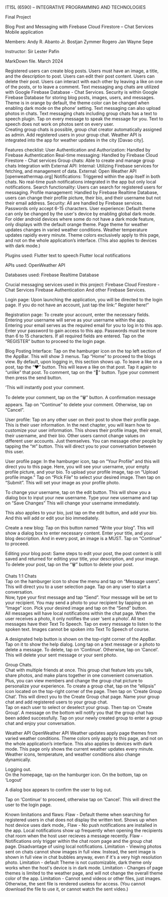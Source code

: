 ﻿IT15L (6590) – INTEGRATIVE PROGRAMMING AND TECHNOLOGIES

Final Project

Blog Post and Messaging with Firebase Cloud Firestore – Chat Services
Mobile application

Members:
Andy R. Abanto Jr.
Bostjan Zymmer Rogero
Jan Wayne Sepe

Instructor:
Sir Lester Pafin

MarkDown file.
March 2024

Registered users can create blog posts. Users must have an image, a title, and the description to post.
Users can edit their post content.
Users can delete their post.
Users can interact with each other by leaving a like on one of the posts, or to leave a comment.
Text messaging ang chats are utilized with Google Firebase Database - Chat Services.
Security is within Google Firebase Database for storing blog posts, images, users, and messages.
Theme is in orange by default, the theme color can be changed when enabling dark mode on the phone’ setting.
Text messaging can also upload photos in chats.
Text messaging chats including group chats has a text to speech plugin. Tap on every message to speak the message for you.
Text to speech does not work on photos sent on every user.  
Creating group chats is possible, group chat creator automatically assigned as admin. Add registered users in your group chat.
Weather API is integrated into the app for weather updates in the city [Davao city].

Features checklist:
User Authentication and Authorization: Handled by Firebase Authentication
Real-time messaging: Handled by Firebase Cloud Firestore - Chat services
Group chats: Able to create and manage group chats
Integration with External API:
Internal: Utilizing Firebase services for fetching, and management of data.
External: Open Weather API [openweathermap.org]
Notifications: Triggered within the app itself in both chats. No real-time push notifications integrated in the app but only local notifications.
Search functionality: Users can search for registered users for messaging.
Profile management: Handled by Firebase Realtime Database, users can change their profile picture, their bio, and their username but not their email address.
Security: All are handled by Firebase services. Passwords only accept 6-15 characters.
User experience: Default theme can only be changed by the user's device by enabling global dark mode. For older android devices where some do not have a dark mode feature, only displays with the default orange theme.
Page theme for weather updates changes in varied weather conditions.
Weather temperature updates rapidly every minute.
Theme colors exclusively apply to this page, and not on the whole application’s interface. (This also applies to devices with dark mode.)

Plugins used:
Flutter text to speech
Flutter local notifications

APIs used:
OpenWeather API

Databases used:
Firebase Realtime Database

Crucial messaging services used in this project:
Firebase Cloud Firestore - Chat Services
Firebase Authentication
And other Firebase Services.

Login page:
Upon launching the application, you will be directed to the login page.
If you do not have an account, just tap the link:” Register here!”

Registration page:
To create your account, enter the necessary fields.
Entering your username will serve as your username within the app.
Entering your email serves as the required email for you to log in to this app.
Enter your password to gain access to this app. Passwords must be more than 6 to 15 characters.
If all required fields are entered. Tap on the “REGISTER” button to proceed to the login page.

Blog Posting Interface:
Tap on the hamburger icon on the top left section of the AppBar.
This will show 3 menus. Tap “Home” to proceed to the blogs view. By default, upon logging in, this section shows up.
To leave a like on a post, tap the “❤” button. This will leave a like on that post.
Tap it again to “unlike” that post.
To comment, tap on the “💬” button.
Type your comment then press the send button.

‘This will instantly post your comment.

To delete your comment, tap on the “🗑️” button. A confirmation message appears. Tap on “Continue” to delete your comment. Otherwise, tap on “Cancel”.

User profile:
Tap on any other user on their post to show their profile page.
This is their user information. In the next chapter, you will learn how to customize your user information.
This shows their profile image, their email, their username, and their bio.
Other users cannot change values on different user accounts. Just themselves.
You can message other people by tapping the “✉︎” button.
This will direct you to your conversation between this user.

User profile page:
In the hamburger icon, tap on “Your Profile” and this will direct you to this page.
Here, you will see your username, your empty profile picture, and your bio.
To upload your profile image, tap on “Upload profile image.”
Tap on “Pick File” to select your desired image. Then tap on “Submit”.
This will set your image as your profile photo.

To change your username, tap on the edit button.
This will show you a dialog box to input your new username.
Type your new username and tap on “Save Changes”
This will change your username immediately.

This also applies to your bio, just tap on the edit button, and add your bio. And this will add or edit your bio immediately.

Create a new blog:
Tap on this button named “Write your blog”. This will show a dialog box to enter necessary content.
Enter your title, and your blog description. And in every post, an image is a MUST. Tap on “Continue” to proceed.

Editing your blog post:
Same steps to edit your post, the post content is still saved and returned for editing your title, your description, and your image.
To delete your post, tap on the “🗑️” button to delete your post.

Chats
1:1 Chats  
Tap on the hamburger icon to show the menu and tap on “Message users”. This will direct you to a user selection page.
Tap on any user to start a conversation.  
Now, type your first message and tap “Send”. Your message will be set to your recipient. You may send a photo to your recipient by tapping on an “Image” icon. Pick your desired image and tap on the “Send” button.  
All messages will have local notifications within the chat page. When the user receives a photo, it only notifies the user ‘sent a photo’.
All text messages have their Text To Speech. Tap on every message to listen to the spoken text. Images cannot be spoken into Text To Speech of course.

A designated help button is shown on the top-right corner of the AppBar. Tap on it to show the help dialog.
Long tap on a text message or a photo to delete a message.
To delete, tap on ‘Continue’. Otherwise, tap on ‘Cancel’.
This will delete your sent message or your sent photo.

Group Chats.  
Chat with multiple friends at once. This group chat feature lets you talk, share photos, and make plans together in one convenient conversation. Plus, you can view members and change the group chat picture to personalize your experience.
To create a group chat, tap on the “ellipsis” icon located on the top-right corner of the page. Then tap on ‘Create Group Chat’.
This will direct you to the Create Group chat page.
Name your group chat and add registered users to your group chat.  
Tap on each user to select or deselect your group. Then tap on ‘Create Group’. A message on the bottom will notify you that the group chat has been added successfully. Tap on your newly created group to enter a group chat and enjoy your conversation.

Weather API
OpenWeather API
Weather updates apply page themes from varied weather conditions. Theme colors only apply to this page, and not on the whole application’s interface. This also applies to devices with dark mode.
This page only shows the current weather updates every minute.
Weather icons, temperature, and weather conditions also change dynamically.

Logging out.  
On the homepage, tap on the hamburger icon. On the bottom, tap on ‘Logout’

A dialog box appears to confirm the user to log out.

Tap on ‘Continue’ to proceed, otherwise tap on ‘Cancel’.
This will direct the user to the login page.


Known limitations and flaws:
Flaw - Default theme when searching for registered users in chat does not display the written text. Shows up when host device uses dark mode,.
Flaw - No push notifications are installed in the app. Local notifications  show up frequently when opening the recipients chat room when the host user recieves a message recently.
Flaw - Notifications only trigger within the chat room page and the group chat page. Disadvantage of using local notifications. 
Limitation - Viewing photos sent on chats cannot show images in full view. Instead, the sent image is shown in full view in chat bubbles anyway, even if it's a very high resolution photo.
Limitation - default Theme is not customizable, dark theme only works when the host's device is in dark mode. 
Limitation - Changes of page themes is limited to the weather page, and will not change the overall theme color of the app. 
Limitation - Cannot send videos or other files, just images. Otherwise, the sent file is rendered useless for access. (You cannot download the file to use it, or cannot watch the sent video.)

